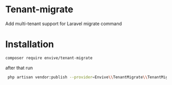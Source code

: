 # Tenant-migrate
Add multi-tenant support for Laravel migrate command

# Installation
``` bash
composer require envive/tenant-migrate
```
after that run
``` bash
 php artisan vendor:publish --provider=Envive\\TenantMigrate\\TenantMigrateServiceProvider
```
